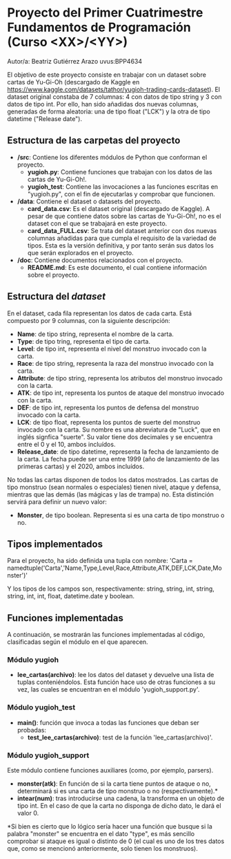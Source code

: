 # Proyecto del Primer Cuatrimestre Fundamentos de Programación (Curso  \<XX\>/\<YY\>)
Autor/a: Beatriz Gutiérrez Arazo   uvus:BPP4634

El objetivo de este proyecto consiste en trabajar con un dataset sobre cartas de Yu-Gi-Oh (descargado de Kaggle en https://www.kaggle.com/datasets/tathor/yugioh-trading-cards-dataset). El dataset original constaba de 7 columnas: 4 con datos de tipo string y 3 con datos de tipo int. Por ello, han sido añadidas dos nuevas columnas, generadas de forma aleatoria: una de tipo float ("LCK") y la otra de tipo datetime ("Release date").


## Estructura de las carpetas del proyecto

* **/src**: Contiene los diferentes módulos de Python que conforman el proyecto.
  * **yugioh.py**: Contiene funciones que trabajan con los datos de las cartas de Yu-Gi-Oh!.
  * **yugioh_test**: Contiene las invocaciones a las funciones escritas en "yugioh.py", con el fin de ejecutarlas y comprobar que funcionen.
* **/data**: Contiene el dataset o datasets del proyecto.
    * **card_data.csv**: Es el dataset original (descargado de Kaggle). A pesar de que contiene datos sobre las cartas de Yu-Gi-Oh!, no es el dataset con el que se trabajará en este proyecto.
    * **card_data_FULL.csv**: Se trata del dataset anterior con dos nuevas columnas añadidas para que cumpla el requisito de la variedad de tipos. Esta es la versión definitiva, y por tanto serán sus datos los que serán explorados en el proyecto.
* **/doc**: Contiene documentos relacionados con el proyecto.
    * **README.md**: Es este documento, el cual contiene información sobre el proyecto.
  
## Estructura del *dataset*

En el dataset, cada fila representan los datos de cada carta. Está compuesto por 9 columnas, con la siguiente descripción:

* **Name**: de tipo string, representa el nombre de la carta.
* **Type**: de tipo tring, representa el tipo de carta.
* **Level**: de tipo int, representa el nivel del monstruo invocado con la carta.
* **Race**: de tipo string, representa la raza del monstruo invocado con la carta.
* **Attribute**: de tipo string, representa los atributos del monstruo invocado con la carta.
* **ATK**: de tipo int, representa los puntos de ataque del monstruo invocado con la carta.
* **DEF**: de tipo int, representa los puntos de defensa del monstruo invocado con la carta.
* **LCK**: de tipo float, representa los puntos de suerte del monstruo invocado con la carta. Su nombre es una abreviatura de "Luck", que en inglés signfica "suerte". Su valor tiene dos decimales y se encuentra entre el 0 y el 10, ambos incluídos.
* **Release_date**: de tipo datetime, representa la fecha de lanzamiento de la carta. La fecha puede ser una entre 1999 (año de lanzamiento de las primeras cartas) y el 2020, ambos incluídos.

No todas las cartas disponen de todos los datos mostrados. Las cartas de tipo monstruo (sean normales o especiales) tienen nivel, ataque y defensa, mientras que las demás (las mágicas y las de trampa) no. Esta distinción servirá para definir un nuevo valor:

* **Monster**, de tipo boolean. Representa si es una carta de tipo monstruo o no.

## Tipos implementados

Para el proyecto, ha sido definida una tupla con nombre:
'Carta = namedtuple('Carta','Name,Type,Level,Race,Attribute,ATK,DEF,LCK,Date,Monster')'

Y los tipos de los campos son, respectivamente: string, string, int, string, string, int, int, float, datetime.date y boolean.

## Funciones implementadas

A continuación, se mostrarán las funciones implementadas al código, clasificadas según el módulo en el que aparecen.

### Módulo yugioh

* **lee_cartas(archivo)**: lee los datos del dataset y devuelve una lista de tuplas conteniéndolos. Esta función hace uso de otras funciones a su vez, las cuales se encuentran en el módulo 'yugioh_support.py'.

### Módulo yugioh_test

* **main()**: función que invoca a todas las funciones que deban ser probadas:
  * **test_lee_cartas(archivo)**: test de la función 'lee_cartas(archivo)'.

### Módulo yugioh_support

Este módulo contiene funciones auxiliares (como, por ejemplo, parsers).

* **monster(atk)**: En función de si la carta tiene puntos de ataque o no, determinará si es una carta de tipo monstruo o no (respectivamente).*
* **intear(num)**: tras introducirse una cadena, la transforma en un objeto de tipo int. En el caso de que la carta no disponga de dicho dato, le dará el valor 0.

*Si bien es cierto que lo lógico sería hacer una función que busque si la palabra "monster" se encuentra en el dato "type", es más sencillo comprobar si ataque es igual o distinto de 0 (el cual es uno de los tres datos que, como se mencionó anteriormente, solo tienen los monstruos).
